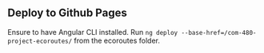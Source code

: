 ## Deploy to Github Pages ##
Ensure to have Angular CLI installed. Run `ng deploy --base-href=/com-480-project-ecoroutes/` from the ecoroutes folder.
